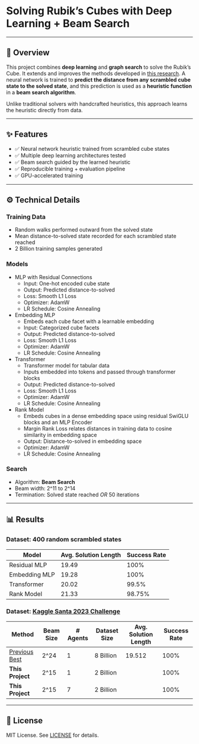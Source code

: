 # Solving Rubik’s Cubes with Deep Learning + Beam Search

---

## 📖 Overview
This project combines **deep learning** and **graph search** to solve the Rubik’s Cube. It extends and improves the methods developed in [this research](https://arxiv.org/pdf/2502.13266).
A neural network is trained to **predict the distance from any scrambled cube state to the solved state**, and this prediction is used as a **heuristic function** in a **beam search algorithm**.

Unlike traditional solvers with handcrafted heuristics, this approach learns the heuristic directly from data.

---

## ✨ Features
- ✅ Neural network heuristic trained from scrambled cube states
- ✅ Multiple deep learning architectures tested
- ✅ Beam search guided by the learned heuristic  
- ✅ Reproducible training + evaluation pipeline  
- ✅ GPU-accelerated training

---

## ⚙️ Technical Details

### Training Data
- Random walks performed outward from the solved state
- Mean distance-to-solved state recorded for each scrambled state reached
- 2 Billion training samples generated

### Models
- MLP with Residual Connections
    - Input: One-hot encoded cube state
    - Output: Predicted distance-to-solved
    - Loss: Smooth L1 Loss
    - Optimizer: AdamW
    - LR Schedule: Cosine Annealing
- Embedding MLP
    - Embeds each cube facet with a learnable embedding
    - Input: Categorized cube facets
    - Output: Predicted distance-to-solved
    - Loss: Smooth L1 Loss
    - Optimizer: AdamW
    - LR Schedule: Cosine Annealing
- Transformer
    - Transformer model for tabular data
    - Inputs embedded into tokens and passed through transformer blocks
    - Output: Predicted distance-to-solved
    - Loss: Smooth L1 Loss
    - Optimizer: AdamW
    - LR Schedule: Cosine Annealing
- Rank Model
    - Embeds cubes in a dense embedding space using residual SwiGLU blocks and an MLP Encoder
    - Margin Rank Loss relates distances in training data to cosine similarity in embedding space
    - Output: Distance-to-solved in embedding  space
    - Optimizer: AdamW
    - LR Schedule: Cosine Annealing

### Search
- Algorithm: **Beam Search**  
- Beam width: 2^11 to 2^14
- Termination: Solved state reached *OR* 50 iterations

---

## 📊 Results

### Dataset: 400 random scrambled states

| Model         | Avg. Solution Length | Success Rate |
| ------------- | -------------------- | ------------ |
| Residual MLP  | 19.49                | 100%         |
| Embedding MLP | 19.28                | 100%         |
| Transformer   | 20.02                | 99.5%        |
| Rank Model    | 21.33                | 98.75%       |

### Dataset: [Kaggle Santa 2023 Challenge](https://www.kaggle.com/competitions/santa-2023)

| Method                                            | Beam Size | # Agents | Dataset Size | Avg. Solution Length | Success Rate |
| ------------------------------------------------- | --------- | -------- | ------------ | -------------------- | ------------ |
| [Previous Best](https://arxiv.org/pdf/2502.13266) | 2^24      | 1        | 8 Billion    | 19.512               | 100%         |
| **This Project**                                  | 2^15      | 1        | 2 Billion    |                      | 100%         |
| **This Project**                                  | 2^15      | 7        | 2 Billion    |                      | 100%         |

---

## 📜 License

MIT License. See [LICENSE](LICENSE) for details.
